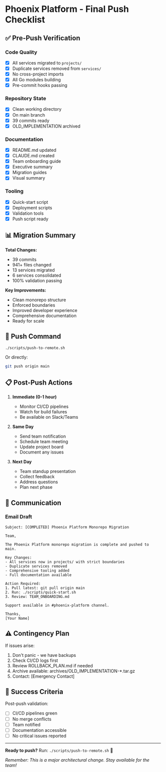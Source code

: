 # Phoenix Platform - Final Push Checklist

## ✅ Pre-Push Verification

### Code Quality
- [x] All services migrated to `projects/`
- [x] Duplicate services removed from `services/`
- [x] No cross-project imports
- [x] All Go modules building
- [x] Pre-commit hooks passing

### Repository State
- [x] Clean working directory
- [x] On main branch
- [x] 39 commits ready
- [x] OLD_IMPLEMENTATION archived

### Documentation
- [x] README.md updated
- [x] CLAUDE.md created
- [x] Team onboarding guide
- [x] Executive summary
- [x] Migration guides
- [x] Visual summary

### Tooling
- [x] Quick-start script
- [x] Deployment scripts
- [x] Validation tools
- [x] Push script ready

## 📊 Migration Summary

**Total Changes:**
- 39 commits
- 941+ files changed
- 13 services migrated
- 6 services consolidated
- 100% validation passing

**Key Improvements:**
- Clean monorepo structure
- Enforced boundaries
- Improved developer experience
- Comprehensive documentation
- Ready for scale

## 🚀 Push Command

```bash
./scripts/push-to-remote.sh
```

Or directly:
```bash
git push origin main
```

## 📋 Post-Push Actions

1. **Immediate (0-1 hour)**
   - Monitor CI/CD pipelines
   - Watch for build failures
   - Be available on Slack/Teams

2. **Same Day**
   - Send team notification
   - Schedule team meeting
   - Update project board
   - Document any issues

3. **Next Day**
   - Team standup presentation
   - Collect feedback
   - Address questions
   - Plan next phase

## 📧 Communication

### Email Draft
```
Subject: [COMPLETED] Phoenix Platform Monorepo Migration

Team,

The Phoenix Platform monorepo migration is complete and pushed to main.

Key Changes:
- All services now in projects/ with strict boundaries
- Duplicate services removed
- Comprehensive tooling added
- Full documentation available

Action Required:
1. Pull latest: git pull origin main
2. Run: ./scripts/quick-start.sh
3. Review: TEAM_ONBOARDING.md

Support available in #phoenix-platform channel.

Thanks,
[Your Name]
```

## ⚠️ Contingency Plan

If issues arise:
1. Don't panic - we have backups
2. Check CI/CD logs first
3. Review ROLLBACK_PLAN.md if needed
4. Archive available: archives/OLD_IMPLEMENTATION-*.tar.gz
5. Contact: [Emergency Contact]

## 🎯 Success Criteria

Post-push validation:
- [ ] CI/CD pipelines green
- [ ] No merge conflicts
- [ ] Team notified
- [ ] Documentation accessible
- [ ] No critical issues reported

---

**Ready to push?** Run: `./scripts/push-to-remote.sh` 🚀

*Remember: This is a major architectural change. Stay available for the team!*